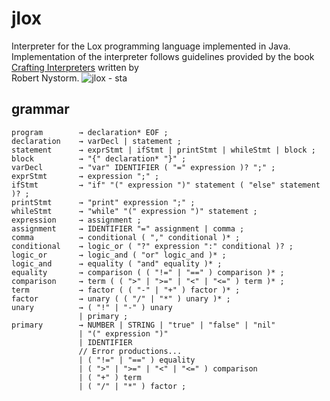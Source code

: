 # jlox
Interpreter for the Lox programming language implemented in Java.  
Implementation of the interpreter follows guidelines provided by the book  
[Crafting Interpreters](https://craftinginterpreters.com/) written by  
Robert Nystorm.
![jlox - sta](https://github.com/user-attachments/assets/9255e8e1-200d-45d4-a796-716c4e079cbe)
## grammar
```
program        → declaration* EOF ;
declaration    → varDecl | statement ;
statement      → exprStmt | ifStmt | printStmt | whileStmt | block ;
block          → "{" declaration* "}" ;
varDecl        → "var" IDENTIFIER ( "=" expression )? ";" ;
exprStmt       → expression ";" ;
ifStmt         → "if" "(" expression ")" statement ( "else" statement )? ;
printStmt      → "print" expression ";" ;
whileStmt      → "while" "(" expression ")" statement ;
expression     → assignment ;
assignment     → IDENTIFIER "=" assignment | comma ;
comma          → conditional ( "," conditional )* ;
conditional    → logic_or ( "?" expression ":" conditional )? ;
logic_or       → logic_and ( "or" logic_and )* ;
logic_and      → equality ( "and" equality )* ;
equality       → comparison ( ( "!=" | "==" ) comparison )* ;
comparison     → term ( ( ">" | ">=" | "<" | "<=" ) term )* ;
term           → factor ( ( "-" | "+" ) factor )* ;
factor         → unary ( ( "/" | "*" ) unary )* ;
unary          → ( "!" | "-" ) unary
               | primary ;
primary        → NUMBER | STRING | "true" | "false" | "nil"
               | "(" expression ")"
               | IDENTIFIER
               // Error productions...
               | ( "!=" | "==" ) equality
               | ( ">" | ">=" | "<" | "<=" ) comparison
               | ( "+" ) term
               | ( "/" | "*" ) factor ;
```
